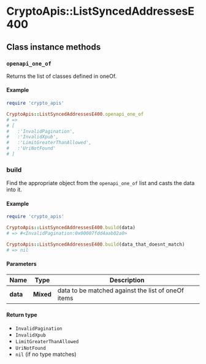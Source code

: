 # CryptoApis::ListSyncedAddressesE400

## Class instance methods

### `openapi_one_of`

Returns the list of classes defined in oneOf.

#### Example

```ruby
require 'crypto_apis'

CryptoApis::ListSyncedAddressesE400.openapi_one_of
# =>
# [
#   :'InvalidPagination',
#   :'InvalidXpub',
#   :'LimitGreaterThanAllowed',
#   :'UriNotFound'
# ]
```

### build

Find the appropriate object from the `openapi_one_of` list and casts the data into it.

#### Example

```ruby
require 'crypto_apis'

CryptoApis::ListSyncedAddressesE400.build(data)
# => #<InvalidPagination:0x00007fdd4aab02a0>

CryptoApis::ListSyncedAddressesE400.build(data_that_doesnt_match)
# => nil
```

#### Parameters

| Name | Type | Description |
| ---- | ---- | ----------- |
| **data** | **Mixed** | data to be matched against the list of oneOf items |

#### Return type

- `InvalidPagination`
- `InvalidXpub`
- `LimitGreaterThanAllowed`
- `UriNotFound`
- `nil` (if no type matches)

